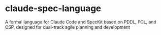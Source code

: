 # claude-spec-language
A formal language for Claude Code and SpecKit based on PDDL, FOL, and CSP, designed for dual-track agile planning and development
